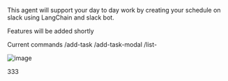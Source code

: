 This agent will support your day to day work by creating your schedule on slack using LangChain and slack bot.

Features will be added shortly

Current commands
/add-task
/add-task-modal
/list-

![image](https://github.com/user-attachments/assets/192b95a4-875c-461a-a280-d2d941ddec93)



333
